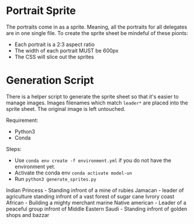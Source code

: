 # Portrait Sprite

The portraits come in as a sprite. Meaning, all the portraits for all delegates are in one single file.
To create the sprite sheet be mindeful of these pionts:
- Each portrait is a 2:3 aspect ratio
- The width of each portrait MUST be 600px
- The CSS will slice out the sprites

# Generation Script
There is a helper script to generate the sprite sheet so that it's easier to manage images.
Images filenames which match `leader*` are placed into the sprite sheet.
The original image is left untouched.

Requirement:
- Python3 
- Conda 

Steps:
- Use `conda env create -f environment.yml` if you do not have the environment yet.
- Activate the conda env `conda activate model-un`
- Run `python3 generate_sprites.py`



Indian Princess - Standing infront of a mine of rubies 
Jamacan -  leader of agriculture standing infront of a vast forest of sugar cane
Ivrory coast African - Building a mighty merchant marine 
Native american - Leader of a peaceful group infront of 
Middle Eastern Saudi - Standing infront of golden shops and bazzar